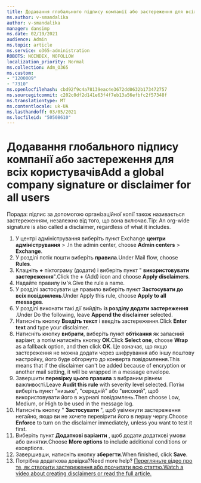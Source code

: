 ```yaml
---
title: Додавання глобального підпису компанії або застереження для всіх користувачів
ms.author: v-smandalika
author: v-smandalika
manager: dansimp
ms.date: 02/19/2021
audience: Admin
ms.topic: article
ms.service: o365-administration
ROBOTS: NOINDEX, NOFOLLOW
localization_priority: Normal
ms.collection: Adm_O365
ms.custom:
- "1200009"
- "7310"
ms.openlocfilehash: cbd92f9c4a78139eac4e3672dd0632b173472757
ms.sourcegitcommit: c202c0df2d141e63f4f7eb13a56efbfc2f57348f
ms.translationtype: MT
ms.contentlocale: uk-UA
ms.lasthandoff: 03/05/2021
ms.locfileid: "50508610"
---
```

# <a name="add-a-global-company-signature-or-disclaimer-for-all-users"></a><span data-ttu-id="0407f-102">Додавання глобального підпису компанії або застереження для всіх користувачів</span><span class="sxs-lookup"><span data-stu-id="0407f-102">Add a global company signature or disclaimer for all users</span></span>

<span data-ttu-id="0407f-103">Порада: підпис за допомогою організаційної копії також називається застереженням, незалежно від того, що вона включає.</span><span class="sxs-lookup"><span data-stu-id="0407f-103">Tip: An org-wide signature is also called a disclaimer, regardless of what it includes.</span></span>

1. <span data-ttu-id="0407f-104">У центрі адміністрування виберіть пункт Exchange **центри адміністрування**  >  .</span><span class="sxs-lookup"><span data-stu-id="0407f-104">In the admin center, choose **Admin centers** > **Exchange**.</span></span>
2. <span data-ttu-id="0407f-105">У розділі потік пошти виберіть **правила**.</span><span class="sxs-lookup"><span data-stu-id="0407f-105">Under Mail flow, choose **Rules**.</span></span>
3. <span data-ttu-id="0407f-106">Клацніть **+** піктограму (додати) і виберіть пункт " **використовувати застереження**".</span><span class="sxs-lookup"><span data-stu-id="0407f-106">Click the **+** (Add) icon and choose **Apply disclaimers**.</span></span>
4. <span data-ttu-id="0407f-107">Надайте правилу ім'я.</span><span class="sxs-lookup"><span data-stu-id="0407f-107">Give the rule a name.</span></span>
5. <span data-ttu-id="0407f-108">У розділі застосувати це правило виберіть пункт **Застосувати до всіх повідомлень**.</span><span class="sxs-lookup"><span data-stu-id="0407f-108">Under Apply this rule, choose **Apply to all messages**.</span></span>
6. <span data-ttu-id="0407f-109">У розділі виконати такі дії вийдіть **із розділу додати застереження** .</span><span class="sxs-lookup"><span data-stu-id="0407f-109">Under Do the following, leave **Append the disclaimer** selected.</span></span>
7. <span data-ttu-id="0407f-110">Натисніть кнопку **Введіть текст** і введіть застереження.</span><span class="sxs-lookup"><span data-stu-id="0407f-110">Click **Enter text** and type your disclaimer.</span></span>
8. <span data-ttu-id="0407f-111">Натисніть кнопку **вибрати**, виберіть пункт **обтікання** як запасний варіант, а потім натисніть кнопку **OK**.</span><span class="sxs-lookup"><span data-stu-id="0407f-111">Click **Select one**, choose **Wrap** as a fallback option, and then click **OK**.</span></span> <span data-ttu-id="0407f-112">Це означає, що якщо застереження не можна додати через шифрування або іншу поштову настройку, його буде обгорнуто до конверта повідомлення.</span><span class="sxs-lookup"><span data-stu-id="0407f-112">This means that if the disclaimer can't be added because of encryption or another mail setting, it will be wrapped in a message envelope.</span></span>
9. <span data-ttu-id="0407f-113">Завершити **перевірку цього правила** з вибраним рівнем важливості.</span><span class="sxs-lookup"><span data-stu-id="0407f-113">Leave **Audit this rule** with severity level selected.</span></span> <span data-ttu-id="0407f-114">Потім виберіть пункт "низьке", "середній" або "високий", щоб використовувати його в журналі повідомлень.</span><span class="sxs-lookup"><span data-stu-id="0407f-114">Then choose Low, Medium, or High to be used in the message log.</span></span>
10. <span data-ttu-id="0407f-115">Натисніть кнопку " **Застосувати** ", щоб увімкнути застереження негайно, якщо ви не хочете перевірити його в першу чергу.</span><span class="sxs-lookup"><span data-stu-id="0407f-115">Choose **Enforce** to turn on the disclaimer immediately, unless you want to test it first.</span></span>
11. <span data-ttu-id="0407f-116">Виберіть пункт **Додаткові варіанти** , щоб додати додаткові умови або винятки.</span><span class="sxs-lookup"><span data-stu-id="0407f-116">Choose **More options** to include additional conditions or exceptions.</span></span>
12. <span data-ttu-id="0407f-117">Завершивши, натисніть кнопку **зберегти**.</span><span class="sxs-lookup"><span data-stu-id="0407f-117">When finished, click **Save**.</span></span>
13. <span data-ttu-id="0407f-118">Потрібна додаткова довідка?</span><span class="sxs-lookup"><span data-stu-id="0407f-118">Need more help?</span></span> [<span data-ttu-id="0407f-119">Перегляньте відео про те, як створити застереження або прочитати всю статтю.</span><span class="sxs-lookup"><span data-stu-id="0407f-119">Watch a video about creating disclaimers or read the full article.</span></span>](https://support.office.com/article/2d75860f-c527-4352-a7f6-73eba54c0c72?wt.mc_id=Chat_GlobalSignature)